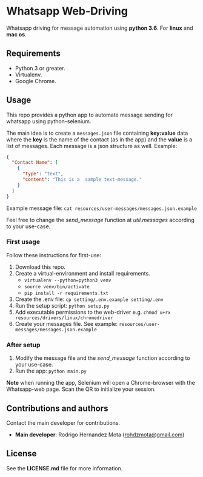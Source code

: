 # Whatsapp Web-Driving

Whatsapp driving for message automation using **python 3.6**.
For **linux** and **mac os**.

## Requirements

* Python 3 or greater.
* Virtualenv.
* Google Chrome.

## Usage

This repo provides a python app to automate message sending for whatsapp using python-selenium.

The main idea is to create a `messages.json` file containing **key:value** 
data where the **key** is the name of the contact (as in the app) 
and the **value** is a list of messages. 
Each message is a json structure as well. Example:
```json
{
  "Contact Name": [
    {
      "type": "text",
      "content": "This is a  sample text-message."
    }
  ]
}
```

Example message file: `cat resources/user-messages/messages.json.example`

Feel free to change the *send_message* function at *util.messages* according to your use-case.

### First usage

Follow these instructions for first-use:

1. Download this repo.
1. Create a virtual-environment and install requirements.
    * `virtualenv --python=python3 venv`
    * `source venv/bin/activate`
    * `pip install -r requirements.txt`
1. Create the .env file: `cp setting/.env.example setting/.env`
1. Run the setup script: `python setup.py`
1. Add executable permissions to the web-driver e.g. `chmod u+rx resources/drivers/linux/chromedriver`
1. Create your messages file. See example: `resources/user-messages/messages.json.example`


### After setup

1. Modify the message file and the *send_message* function according to your use-case.
1. Run the app: `python main.py`

**Note** when running the app, Selenium will open a Chrome-browser with the Whatsapp-web page. Scan the QR to initialize your session.


## Contributions and authors

Contact the main developer for contributions. 

* **Main developer**: Rodrigo Hernandez Mota (rohdzmota@gmail.com)

## License

See the **LICENSE.md** file for more information.
